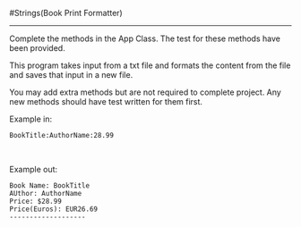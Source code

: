#Strings(Book Print Formatter)
<hr>
Complete the methods in the App Class. The test for these methods have been provided. 

This program takes input from a txt file and formats the content from the file and saves that input in a new file. 

You may add extra methods but are not required to complete project. Any new methods should have test written for them first. 


Example in:
<br>
```
BookTitle:AuthorName:28.99
```
<br>

Example out:

`Book Name: BookTitle `
<br>
`AUthor: AuthorName`
<br>
`Price: $28.99`
<br>
`Price(Euros): EUR26.69`
<br>
`-------------------`




